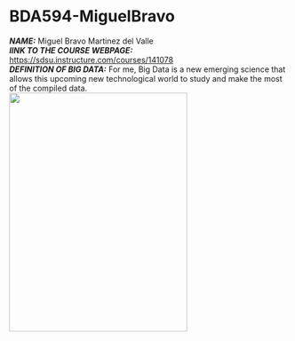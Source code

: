 # BDA594-MiguelBravo
***NAME:*** Miguel Bravo Martinez del Valle  
***lINK TO THE COURSE WEBPAGE:*** https://sdsu.instructure.com/courses/141078  
***DEFINITION OF BIG DATA:*** For me, Big Data is a new emerging science that allows this upcoming new technological world to study and make the most of the compiled data.  
<img src="https://github.com/miguebm/BDA594-MiguelBravo/assets/143567337/5fe8ecf5-f0ff-44d9-b75d-4c992cd8db87" width="320" height="430"/>
